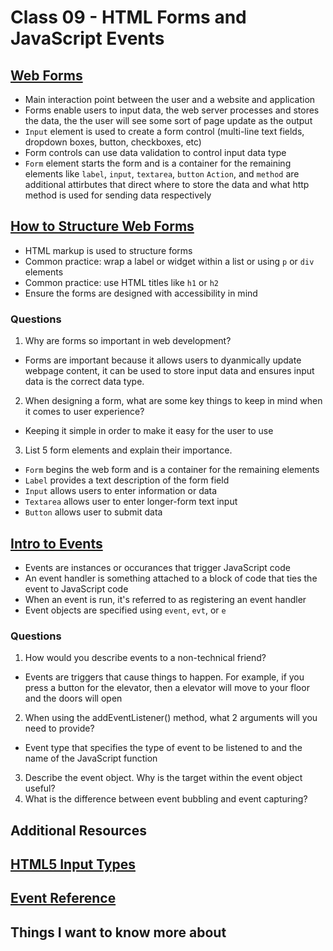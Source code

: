 # Class 09 - HTML Forms and JavaScript Events

## [Web Forms](https://developer.mozilla.org/en-US/docs/Learn/Forms/Your_first_form)
- Main interaction point between the user and a website and application
- Forms enable users to input data, the web server processes and stores the data, the the user will see some sort of page update as the output
- ```Input``` element is used to create a form control (multi-line text fields, dropdown boxes, button, checkboxes, etc)
- Form controls can use data validation to control input data type
- ``` Form ``` element starts the form and is a container for the remaining elements like ```label```, ```input```, ```textarea```, ```button```
```Action```, and ```method``` are additional attirbutes that direct where to store the data and what http method is used for sending data respectively

## [How to Structure Web Forms](https://developer.mozilla.org/en-US/docs/Learn/Forms/How_to_structure_a_web_form)
- HTML markup is used to structure forms
- Common practice: wrap a label or widget within a list or using ```p``` or ```div``` elements
- Common practice: use HTML titles like ```h1``` or ```h2```
- Ensure the forms are designed with accessibility in mind 

### Questions
1. Why are forms so important in web development?
- Forms are important because it allows users to dyanmically update webpage content, it can be used to store input data and ensures input data is the correct data type.
2. When designing a form, what are some key things to keep in mind when it comes to user experience?
- Keeping it simple in order to make it easy for the user to use
3. List 5 form elements and explain their importance.
- ```Form``` begins the web form and is a container for the remaining elements
- ```Label``` provides a text description of the form field
- ```Input``` allows users to enter information or data
- ```Textarea``` allows user to enter longer-form text input
- ```Button``` allows user to submit data

## [Intro to Events](https://developer.mozilla.org/en-US/docs/Learn/JavaScript/Building_blocks/Events)
- Events are instances or occurances that trigger JavaScript code
- An event handler is something attached to a block of code 
that ties the event to JavaScript code
- When an event is run, it's referred to as registering an event handler
- Event objects are specified using ```event```, ```evt```, or ```e```

### Questions
1. How would you describe events to a non-technical friend?
- Events are triggers that cause things to happen. For example, if you press a button for the elevator, then a elevator will move to your floor and the doors will open
2. When using the addEventListener() method, what 2 arguments will you need to provide?
- Event type that specifies the type of event to be listened to and the name of the JavaScript function
3. Describe the event object. Why is the target within the event object useful?
4. What is the difference between event bubbling and event capturing?

## Additional Resources

## [HTML5 Input Types](https://developer.mozilla.org/en-US/docs/Learn/Forms/HTML5_input_types)

## [Event Reference](https://developer.mozilla.org/en-US/docs/Web/Events)

## Things I want to know more about

